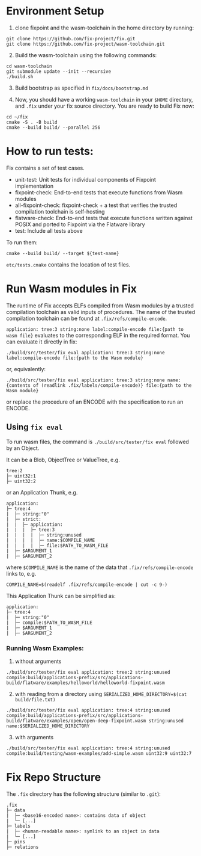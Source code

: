 # Environment Setup

1. clone fixpoint and the wasm-toolchain in the home directory by running:
```
git clone https://github.com/fix-project/fix.git
git clone https://github.com/fix-project/wasm-toolchain.git
```
2. Build the wasm-toolchain using the following commands:
```
cd wasm-toolchain
git submodule update --init --recursive
./build.sh
```
3. Build bootstrap as specified in `fix/docs/bootstrap.md`

4. Now, you should have a working `wasm-toolchain` in your `$HOME` directory,
   and `.fix` under your fix source directory. You are ready to build
Fix now:
```
cd ~/fix
cmake -S . -B build
cmake --build build/ --parallel 256
```

# How to run tests:
Fix contains a set of test cases.
* unit-test: Unit tests for individual components of Fixpoint implementation
* fixpoint-check: End-to-end tests that execute functions from Wasm modules
* all-fixpoint-check: fixpoint-check + a test that verifies the trusted compilation toolchain is self-hosting
* flatware-check: End-to-end tests that execute functions written against POSIX and ported to Fixpoint via the Flatware library
* test: Include all tests above

To run them:
```
cmake --build build/ --target ${test-name}
```
`etc/tests.cmake` contains the location of test files.


# Run Wasm modules in Fix
The runtime of Fix accepts ELFs compiled from Wasm modules by a trusted compilation
toolchain as valid inputs of procedures. The name of the trusted compilation toolchain
can be found at `.fix/refs/compile-encode`. 

`application: tree:3 string:none label:compile-encode file:{path to wasm file}`
evaluates to the corresponding ELF in the required format. You can evaluate it directly in
fix:
```
./build/src/tester/fix eval application: tree:3 string:none label:compile-encode file:{path to the Wasm module}
```
or, equivalently:
```
./build/src/tester/fix eval application: tree:3 string:none name:{contents of (readlink .fix/labels/compile-encode)} file:{path to the Wasm module}
```
or replace the procedure of an ENCODE with the specification to run an ENCODE.

## Using `fix eval`
To run wasm files, the command is `./build/src/tester/fix eval` followed by an Object.

It can be a Blob, ObjectTree or ValueTree, e.g.
```
tree:2
├─ uint32:1
├─ uint32:2
```

or an Application Thunk, e.g.
```
application:
├─ tree:4
|  ├─ string:"0"
|  ├─ strict:
|  |  ├─ application:
|  |  |  ├─ tree:3
|  |  |  |  ├─ string:unused
|  |  |  |  ├─ name:$COMPILE_NAME
|  |  |  |  ├─ file:$PATH_TO_WASM_FILE
|  ├─ $ARGUMENT_1
|  ├─ $ARGUMENT_2
```

where `$COMPILE_NAME` is the name of the data that `.fix/refs/compile-encode` links to, e.g.

```
COMPILE_NAME=$(readelf .fix/refs/compile-encode | cut -c 9-)
```
This Application Thunk can be simplified as:
```
application:
├─ tree:4
|  ├─ string:"0"
|  ├─ compile:$PATH_TO_WASM_FILE
|  ├─ $ARGUMENT_1
|  ├─ $ARGUMENT_2
```

### Running Wasm Examples:
1. without arguments
```
./build/src/tester/fix eval application: tree:2 string:unused compile:build/applications-prefix/src/applications-build/flatware/examples/helloworld/helloworld-fixpoint.wasm
```
2. with reading from a directory using `SERIALIZED_HOME_DIRECTORY=$(cat build/file.txt)`
```
./build/src/tester/fix eval application: tree:4 string:unused compile:build/applications-prefix/src/applications-build/flatware/examples/open/open-deep-fixpoint.wasm string:unused name:$SERIALIZED_HOME_DIRECTORY
```
3. with arguments
```
./build/src/tester/fix eval application: tree:4 string:unused compile:build/testing/wasm-examples/add-simple.wasm uint32:9 uint32:7
```

# Fix Repo Structure

The `.fix` directory has the following structure (similar to `.git`):
```
.fix
├─ data
|  ├─ <base16-encoded name>: contains data of object
|  └─ [...]
├─ labels
|  ├─ <human-readable name>: symlink to an object in data
|  └─ [...]
├─ pins
├─ relations
```
